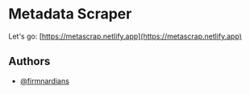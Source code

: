 # Metadata Scraper

Let's go: [https://metascrap.netlify.app](https://metascrap.netlify.app)

## Authors

-   [@firmnardians](https://github.com/firmnardians)

